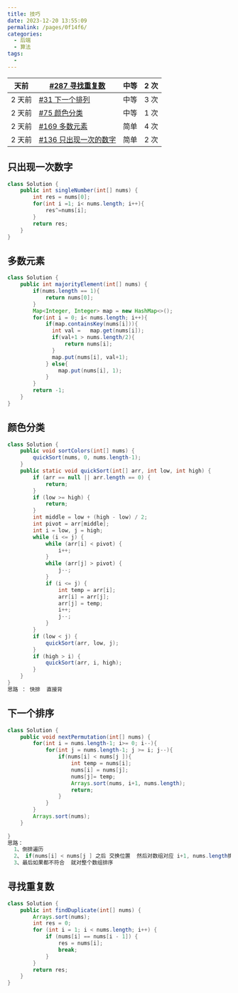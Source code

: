 ```yaml
---
title: 技巧
date: 2023-12-20 13:55:09
permalink: /pages/0f14f6/
categories: 
  - 后端
  - 算法
tags: 
  - 
---
```


| 天前   | [#287 寻找重复数](https://leetcode.cn/problems/find-the-duplicate-number/) | 中等 | 2 次 |
| ------ | ------------------------------------------------------------ | ---- | ---- |
| 2 天前 | [#31 下一个排列](https://leetcode.cn/problems/next-permutation/) | 中等 | 3 次 |
| 2 天前 | [#75 颜色分类](https://leetcode.cn/problems/sort-colors/)    | 中等 | 1 次 |
| 2 天前 | [#169 多数元素](https://leetcode.cn/problems/majority-element/) | 简单 | 4 次 |
| 2 天前 | [#136 只出现一次的数字](https://leetcode.cn/problems/single-number/) | 简单 | 2 次 |

## 只出现一次数字



```java
class Solution {
    public int singleNumber(int[] nums) {
        int res = nums[0];
        for(int i =1; i< nums.length; i++){
            res^=nums[i];
        }
        return res;
    }
}
```



## 多数元素



```java
class Solution {
    public int majorityElement(int[] nums) {
        if(nums.length == 1){
            return nums[0];
        }
        Map<Integer, Integer> map = new HashMap<>();
        for(int i = 0; i< nums.length; i++){
            if(map.containsKey(nums[i])){
              int val =   map.get(nums[i]);
              if(val+1 > nums.length/2){
                  return nums[i];
              } 
              map.put(nums[i], val+1);
            } else{
                map.put(nums[i], 1);
            }
        }
        return -1;
    }
}
```



## 颜色分类



```java
class Solution {
    public void sortColors(int[] nums) {
        quickSort(nums, 0, nums.length-1);
    }
    public static void quickSort(int[] arr, int low, int high) {
        if (arr == null || arr.length == 0) {
            return;
        }
        if (low >= high) {
            return;
        }
        int middle = low + (high - low) / 2;
        int pivot = arr[middle];
        int i = low, j = high;
        while (i <= j) {
            while (arr[i] < pivot) {
                i++;
            }
            while (arr[j] > pivot) {
                j--;
            }
            if (i <= j) {
                int temp = arr[i];
                arr[i] = arr[j];
                arr[j] = temp;
                i++;
                j--;
            }
        }
        if (low < j) {
            quickSort(arr, low, j);
        }
        if (high > i) {
            quickSort(arr, i, high);
        }
    }
}
思路 ： 快排  直接背
```



## 下一个排序



```java
class Solution {
    public void nextPermutation(int[] nums) {
        for(int i = nums.length-1; i>= 0; i--){
            for(int j = nums.length-1; j >= i; j--){
                if(nums[i] < nums[j ]){
                    int temp = nums[i];
                    nums[i] = nums[j];
                    nums[j]= temp;                    
                    Arrays.sort(nums, i+1, nums.length);
                    return;
                }
            }
        } 
        Arrays.sort(nums);   
    }
    
}
思路：
  1、倒排遍历  
  2、 if(nums[i] < nums[j ] 之后 交换位置  然后对数组对应 i+1, nums.length排序
  3、最后如果都不符合  就对整个数组排序      
```



## 寻找重复数



```java
class Solution {
    public int findDuplicate(int[] nums) {
        Arrays.sort(nums);
        int res = 0;
        for (int i = 1; i < nums.length; i++) {
            if (nums[i] == nums[i - 1]) {
                res = nums[i];
                break;
            }
        }
        return res;
    }
}
```

